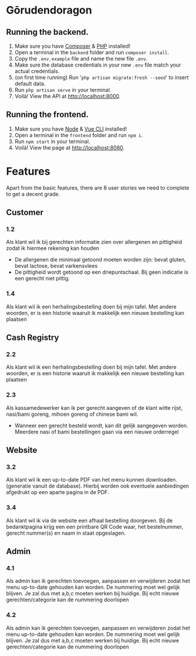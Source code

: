 # Gōrudendoragon

## Running the backend.
1. Make sure you have [Composer](https://getcomposer.org/) & [PHP](https://www.php.net/downloads) installed!
2. Open a terminal in the `backend` folder and run `composer install`.
3. Copy the `.env.example` file and name the new file `.env`.
4. Make sure the database credentials in your new `.env` file match your actual credentials.
5. (on first time running) Run '`php artisan migrate:fresh --seed`' to insert default data.
6. Run `php artisan serve` in your terminal.
7. Voilà! View the API at [http://localhost:8000](http://localhost:8000).

## Running the frontend.
1. Make sure you have [Node](https://nodejs.org/en/) & [Vue CLI](https://cli.vuejs.org/) installed!
2. Open a terminal in the `frontend` folder and run `npm i`.
3. Run `npm start` in your terminal.
4. Voilà! View the page at [http://localhost:8080](http://localhost:8080).

# Features
Apart from the basic features, there are 8 user stories we need to complete to get a decent grade.

## Customer

### 1.2
Als klant wil ik bij gerechten informatie zien over allergenen en pittigheid zodat ik hiermee rekening kan houden 
- De allergenen die minimaal getoond moeten worden zijn: bevat gluten, bevat lactose, bevat varkensvlees 
- De pittigheid wordt getoond op een driepuntschaal. Bij geen indicatie is een gerecht niet pittig. 

### 1.4
Als klant wil ik een herhalingsbestelling doen bij mijn tafel. Met andere woorden, er is een historie waaruit ik makkelijk een nieuwe bestelling kan plaatsen


## Cash Registry

### 2.2
Als klant wil ik een herhalingsbestelling doen bij mijn tafel. Met andere woorden, er is een historie waaruit ik makkelijk een nieuwe bestelling kan plaatsen

### 2.3
Als kassamedewerker kan ik per gerecht aangeven of de klant witte rijst, nasi/bami goreng, mihoen goreng of chinese bami wil. 

- Wanneer een gerecht besteld wordt, kan dit gelijk aangegeven worden. Meerdere nasi of bami bestellingen gaan via een nieuwe orderregel

## Website

### 3.2
Als klant wil ik een up-to-date PDF van het menu kunnen downloaden. (generatie vanuit de database). Hierbij worden ook eventuele aanbiedingen afgedrukt op een aparte pagina in de PDF.

### 3.4
Als klant wil ik via de website een afhaal bestelling doorgeven. Bij de bedanktpagina krijg een een printbare QR Code waar, het bestelnummer,  gerecht nummer(s) en naam in staat opgeslagen.

## Admin

### 4.1
Als admin kan ik gerechten toevoegen, aanpassen en verwijderen zodat het menu up-to-date gehouden kan worden. De nummering moet wel gelijk blijven. Je zal dus met a,b,c moeten werken bij huidige. Bij echt nieuwe gerechten/categorie kan de nummering doorlopen

### 4.2
Als admin kan ik gerechten toevoegen, aanpassen en verwijderen zodat het menu up-to-date gehouden kan worden. De nummering moet wel gelijk blijven. Je zal dus met a,b,c moeten werken bij huidige. Bij echt nieuwe gerechten/categorie kan de nummering doorlopen
